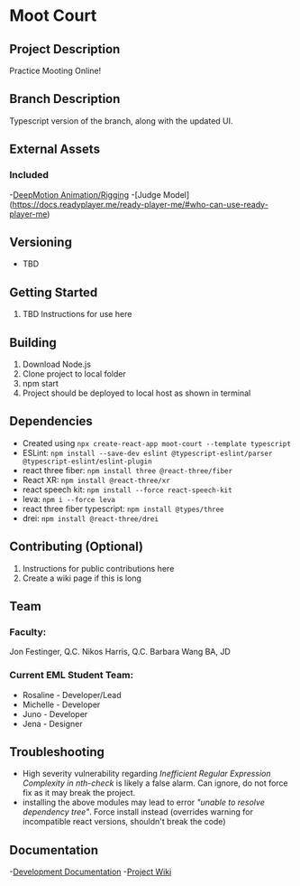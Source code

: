 # Moot Court
## Project Description
Practice Mooting Online!

## Branch Description
Typescript version of the branch, along with the updated UI.

## External Assets

### Included
-[DeepMotion Animation/Rigging](https://docs.readyplayer.me/ready-player-me/#who-can-use-ready-player-me)
-[Judge Model] (https://docs.readyplayer.me/ready-player-me/#who-can-use-ready-player-me)

## Versioning
- TBD

## Getting Started

1. TBD Instructions for use here

## Building

1. Download Node.js
2. Clone project to local folder
3. npm start
4. Project should be deployed to local host as shown in terminal

## Dependencies
- Created using `npx create-react-app moot-court --template typescript`
- ESLint: `npm install --save-dev eslint @typescript-eslint/parser @typescript-eslint/eslint-plugin`
- react three fiber: `npm install three @react-three/fiber`
- React XR: `npm install @react-three/xr`
- react speech kit: `npm install --force react-speech-kit`
- leva: `npm i --force leva`
- react three fiber typescript: `npm install @types/three`
- drei: `npm install @react-three/drei`

## Contributing (Optional) 

1. Instructions for public contributions here
2. Create a wiki page if this is long

## Team

### Faculty:
Jon Festinger, Q.C.
Nikos Harris, Q.C.
Barbara Wang BA, JD

### Current EML Student Team:

- Rosaline - Developer/Lead
- Michelle - Developer
- Juno - Developer
- Jena - Designer

## Troubleshooting
- High severity vulnerability regarding *Inefficient Regular Expression Complexity in nth-check* is likely a false alarm. Can ignore, do not force fix as it may break the project.
- installing the above modules may lead to error *"unable to resolve dependency tree"*. Force install instead (overrides warning for incompatible react versions, shouldn't break the code)

## Documentation
-[Development Documentation](https://github.com/ubcemergingmedialab/MootCourt/blob/typescript/Development%20Documentation.md)
-[Project Wiki](https://wiki.ubc.ca/Documentation:Moot_Court#Introduction)